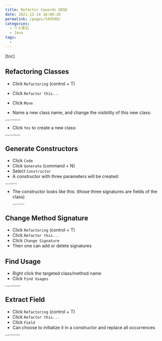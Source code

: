 ```yaml
---
title: Refactor towards OOSD
date: 2021-12-14 16:00:26
permalink: /pages/549580/
categories:
  - 个人笔记
  - Java
tags:
  - 
---
```


[toc]



## Refactoring Classes

-   Click ```Refactoring``` (control + T)
-   Click ```Refactor this...```
-   Click ```Move```

-   Name a new class name, and change the visibility of this new class: 

<img src="https://cdn.jsdelivr.net/gh/Sunc4127/image-hosting/202112151605760.png" alt="image-20211215160502667" style="zoom:25%;" />

-   Click ```Yes``` to create a new class:

<img src="https://cdn.jsdelivr.net/gh/Sunc4127/image-hosting/202112151606629.png" alt="image-20211215160631596" style="zoom:25%;" />







## Generate Constructors

-   Click ```Code``` 
-   Click ```Generate``` (command + N)
-   Select ```Constructor```
-   A constructor with three parameters will be created:

<img src="https://cdn.jsdelivr.net/gh/Sunc4127/image-hosting/202112151628581.png" alt="image-20211215162847512" style="zoom:20%;" />

-   The constructor looks like this: (those three signatures are fields of the class)

    <img src="https://cdn.jsdelivr.net/gh/Sunc4127/image-hosting/202112151627375.png" alt="image-20211215162711333" style="zoom:20%;" />







## Change Method Signature

-   Click ```Refactoring``` (control + T)
-   Click ```Refactor this...```
-   Click ```Change Signature```
-   Then one can add or delete signatures







## Find Usage 

-   Right click the targeted class/method name 
-   Click ```Find Usages```

<img src="https://cdn.jsdelivr.net/gh/Sunc4127/image-hosting/202112151637531.png" alt="image-20211215163724489" style="zoom:25%;" />







## Extract Field

-   Click ```Refactoring``` (control + T)
-   Click ```Refactor this...```
-   Click ```Field```
-   Can choose to initialize it in a constructor and replace all occurrences  

<img src="https://cdn.jsdelivr.net/gh/Sunc4127/image-hosting/202112151721629.png" alt="image-20211215172143552" style="zoom:25%;" />
